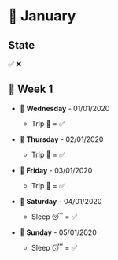 # 📅 January

## State

✅ ❌

## 📌 Week 1

-   🚩 **Wednesday** - 01/01/2020
    -   Trip 🌅 = ✅

-   🚩 **Thursday** - 02/01/2020
    -   Trip 🌅 = ✅

-   🚩 **Friday** - 03/01/2020
    -   Trip 🌅 = ✅

-   🚩 **Saturday** - 04/01/2020
    -   Sleep 😴 = ✅

-   🚩 **Sunday** - 05/01/2020
    -   Sleep 😴 = ✅